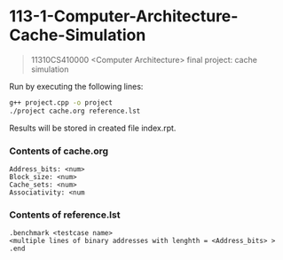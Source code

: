 # 113-1-Computer-Architecture-Cache-Simulation
> 11310CS410000 &lt;Computer Architecture> final project: cache simulation

Run by executing the following lines:

```sh
g++ project.cpp -o project
./project cache.org reference.lst
```

Results will be stored in created file index.rpt.

### Contents of cache.org
```
Address_bits: <num>
Block_size: <num>
Cache_sets: <num>
Associativity: <num
```

### Contents of reference.lst
```
.benchmark <testcase name>
<multiple lines of binary addresses with lenghth = <Address_bits> >
.end
```
